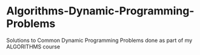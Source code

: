 # Algorithms-Dynamic-Programming-Problems
Solutions to Common Dynamic Programming Problems done as part of my ALGORITHMS course
